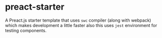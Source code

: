# preact-starter
A Preact.js starter template that uses `swc` compiler (along with webpack) which makes development a little faster also this uses `jest` environment for testing components.
